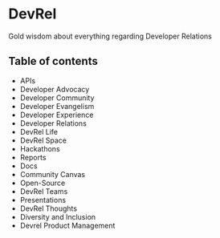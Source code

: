 # DevRel

Gold wisdom about everything regarding Developer Relations

## Table of contents

- APIs
- Developer Advocacy
- Developer Community
- Developer Evangelism
- Developer Experience
- Developer Relations
- DevRel Life
- DevRel Space
- Hackathons
- Reports
- Docs
- Community Canvas
- Open-Source
- DevRel Teams
- Presentations
- DevRel Thoughts
- Diversity and Inclusion
- Devrel Product Management
